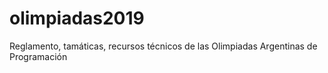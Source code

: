 # olimpiadas2019

Reglamento, tamáticas, recursos técnicos de las Olimpiadas Argentinas de Programación
